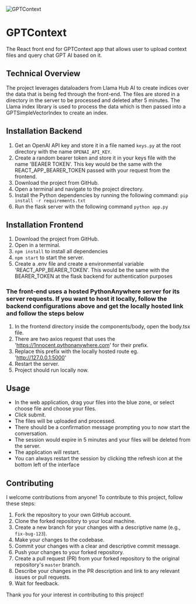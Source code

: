 ![GPTContext](https://user-images.githubusercontent.com/55434969/225579902-ffe9a506-3cc3-4bfa-aca3-e563bcfe87eb.png)


# GPTContext

The React front end for GPTContext app that allows user to upload context files and query chat GPT AI based on it.

## Technical Overview

The project leverages dataloaders from Llama Hub AI to create indices over the data that is being fed through the front-end. The files are stored in a directory in the server to be processed and deleted after 5 minutes. The Llama index library is used to process the data which is then passed into a GPTSimpleVectorIndex to create an index.

## Installation Backend

1. Get an OpenAI API key and store it in a file named `keys.py` at the root directory with the name `OPENAI_API_KEY`.
2. Create a random bearer token and store it in your keys file with the name 'BEARER TOKEN'. This key would be the same with the REACT_APP_BEARER_TOKEN passed with your request from the frontend.
2. Download the project from GitHub.
3. Open a terminal and navigate to the project directory.
4. Install the Python dependencies by running the following command:
``` pip install -r requirements.txt ```
5. Run the flask server with the following command ``` python app.py ```

## Installation Frontend

1. Download the project from GitHub.
2. Open in a terminal.
3. ```npm install``` to install all dependencies
4. ```npm start``` to start the server.
5. Create a .env file and create a environmental variable 'REACT_APP_BEARER_TOKEN'. This would be the same with the BEARER_TOKEN at the flask backend for authentication purposes

### The front-end uses a hosted PythonAnywhere server for its server requests. If you want to host it locally, follow the backend configurations above and get the locally hosted link and follow the steps below
1. In the frontend directory inside the components/body, open the body.tsx file.
2. There are two axios request that uses the 'https://1nnocent.pythonanywhere.com' for their prefix.
3. Replace this prefix with the locally hosted route eg. 'http://127.0.0.1:5000'
4. Restart the server.
5. Project should run locally now.

## Usage
- In the web application, drag your files into the blue zone, or select choose file and choose your files.
- Click submit.
- The files will be uploaded and processed.
- There should be a confirmation message prompting you to now start the conversation.
- The session would expire in 5 minutes and your files will be deleted from the server.
- The application will restart.
- You can always restart the session by clicking tthe refresh icon at the bottom left of the interface


## Contributing

I welcome contributions from anyone! To contribute to this project, follow these steps:

1. Fork the repository to your own GitHub account.
2. Clone the forked repository to your local machine.
3. Create a new branch for your changes with a descriptive name (e.g., `fix-bug-123`).
4. Make your changes to the codebase.
5. Commit your changes with a clear and descriptive commit message.
6. Push your changes to your forked repository.
7. Create a pull request (PR) from your forked repository to the original repository's `master` branch.
8. Describe your changes in the PR description and link to any relevant issues or pull requests.
9. Wait for feedback.

Thank you for your interest in contributing to this project!




